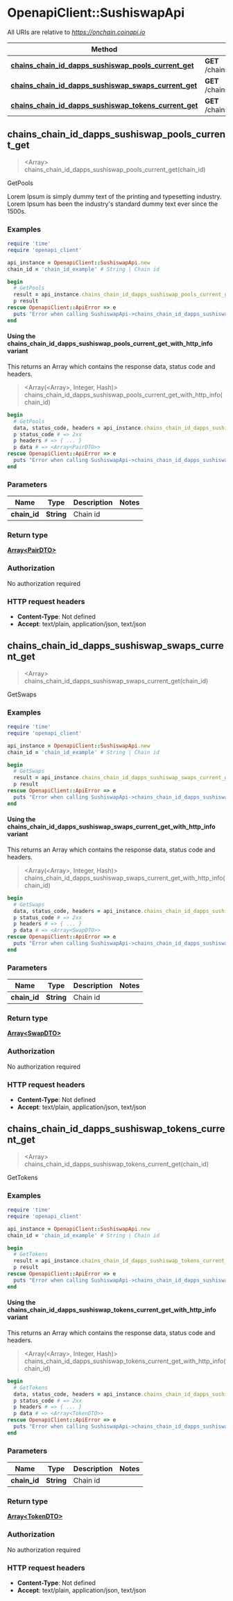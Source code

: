 # OpenapiClient::SushiswapApi

All URIs are relative to *https://onchain.coinapi.io*

| Method | HTTP request | Description |
| ------ | ------------ | ----------- |
| [**chains_chain_id_dapps_sushiswap_pools_current_get**](SushiswapApi.md#chains_chain_id_dapps_sushiswap_pools_current_get) | **GET** /chains/{chain_id}/dapps/sushiswap/pools/current | GetPools |
| [**chains_chain_id_dapps_sushiswap_swaps_current_get**](SushiswapApi.md#chains_chain_id_dapps_sushiswap_swaps_current_get) | **GET** /chains/{chain_id}/dapps/sushiswap/swaps/current | GetSwaps |
| [**chains_chain_id_dapps_sushiswap_tokens_current_get**](SushiswapApi.md#chains_chain_id_dapps_sushiswap_tokens_current_get) | **GET** /chains/{chain_id}/dapps/sushiswap/tokens/current | GetTokens |


## chains_chain_id_dapps_sushiswap_pools_current_get

> <Array<PairDTO>> chains_chain_id_dapps_sushiswap_pools_current_get(chain_id)

GetPools

Lorem Ipsum is simply dummy text of the printing and typesetting industry. Lorem Ipsum has been the industry's standard dummy text ever since the 1500s.

### Examples

```ruby
require 'time'
require 'openapi_client'

api_instance = OpenapiClient::SushiswapApi.new
chain_id = 'chain_id_example' # String | Chain id

begin
  # GetPools
  result = api_instance.chains_chain_id_dapps_sushiswap_pools_current_get(chain_id)
  p result
rescue OpenapiClient::ApiError => e
  puts "Error when calling SushiswapApi->chains_chain_id_dapps_sushiswap_pools_current_get: #{e}"
end
```

#### Using the chains_chain_id_dapps_sushiswap_pools_current_get_with_http_info variant

This returns an Array which contains the response data, status code and headers.

> <Array(<Array<PairDTO>>, Integer, Hash)> chains_chain_id_dapps_sushiswap_pools_current_get_with_http_info(chain_id)

```ruby
begin
  # GetPools
  data, status_code, headers = api_instance.chains_chain_id_dapps_sushiswap_pools_current_get_with_http_info(chain_id)
  p status_code # => 2xx
  p headers # => { ... }
  p data # => <Array<PairDTO>>
rescue OpenapiClient::ApiError => e
  puts "Error when calling SushiswapApi->chains_chain_id_dapps_sushiswap_pools_current_get_with_http_info: #{e}"
end
```

### Parameters

| Name | Type | Description | Notes |
| ---- | ---- | ----------- | ----- |
| **chain_id** | **String** | Chain id |  |

### Return type

[**Array&lt;PairDTO&gt;**](PairDTO.md)

### Authorization

No authorization required

### HTTP request headers

- **Content-Type**: Not defined
- **Accept**: text/plain, application/json, text/json


## chains_chain_id_dapps_sushiswap_swaps_current_get

> <Array<SwapDTO>> chains_chain_id_dapps_sushiswap_swaps_current_get(chain_id)

GetSwaps

### Examples

```ruby
require 'time'
require 'openapi_client'

api_instance = OpenapiClient::SushiswapApi.new
chain_id = 'chain_id_example' # String | Chain id

begin
  # GetSwaps
  result = api_instance.chains_chain_id_dapps_sushiswap_swaps_current_get(chain_id)
  p result
rescue OpenapiClient::ApiError => e
  puts "Error when calling SushiswapApi->chains_chain_id_dapps_sushiswap_swaps_current_get: #{e}"
end
```

#### Using the chains_chain_id_dapps_sushiswap_swaps_current_get_with_http_info variant

This returns an Array which contains the response data, status code and headers.

> <Array(<Array<SwapDTO>>, Integer, Hash)> chains_chain_id_dapps_sushiswap_swaps_current_get_with_http_info(chain_id)

```ruby
begin
  # GetSwaps
  data, status_code, headers = api_instance.chains_chain_id_dapps_sushiswap_swaps_current_get_with_http_info(chain_id)
  p status_code # => 2xx
  p headers # => { ... }
  p data # => <Array<SwapDTO>>
rescue OpenapiClient::ApiError => e
  puts "Error when calling SushiswapApi->chains_chain_id_dapps_sushiswap_swaps_current_get_with_http_info: #{e}"
end
```

### Parameters

| Name | Type | Description | Notes |
| ---- | ---- | ----------- | ----- |
| **chain_id** | **String** | Chain id |  |

### Return type

[**Array&lt;SwapDTO&gt;**](SwapDTO.md)

### Authorization

No authorization required

### HTTP request headers

- **Content-Type**: Not defined
- **Accept**: text/plain, application/json, text/json


## chains_chain_id_dapps_sushiswap_tokens_current_get

> <Array<TokenDTO>> chains_chain_id_dapps_sushiswap_tokens_current_get(chain_id)

GetTokens

### Examples

```ruby
require 'time'
require 'openapi_client'

api_instance = OpenapiClient::SushiswapApi.new
chain_id = 'chain_id_example' # String | Chain id

begin
  # GetTokens
  result = api_instance.chains_chain_id_dapps_sushiswap_tokens_current_get(chain_id)
  p result
rescue OpenapiClient::ApiError => e
  puts "Error when calling SushiswapApi->chains_chain_id_dapps_sushiswap_tokens_current_get: #{e}"
end
```

#### Using the chains_chain_id_dapps_sushiswap_tokens_current_get_with_http_info variant

This returns an Array which contains the response data, status code and headers.

> <Array(<Array<TokenDTO>>, Integer, Hash)> chains_chain_id_dapps_sushiswap_tokens_current_get_with_http_info(chain_id)

```ruby
begin
  # GetTokens
  data, status_code, headers = api_instance.chains_chain_id_dapps_sushiswap_tokens_current_get_with_http_info(chain_id)
  p status_code # => 2xx
  p headers # => { ... }
  p data # => <Array<TokenDTO>>
rescue OpenapiClient::ApiError => e
  puts "Error when calling SushiswapApi->chains_chain_id_dapps_sushiswap_tokens_current_get_with_http_info: #{e}"
end
```

### Parameters

| Name | Type | Description | Notes |
| ---- | ---- | ----------- | ----- |
| **chain_id** | **String** | Chain id |  |

### Return type

[**Array&lt;TokenDTO&gt;**](TokenDTO.md)

### Authorization

No authorization required

### HTTP request headers

- **Content-Type**: Not defined
- **Accept**: text/plain, application/json, text/json

